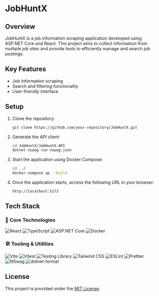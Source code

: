 # JobHuntX

## Overview
JobHuntX is a job information scraping application developed using ASP.NET Core and React. This project aims to collect information from multiple job sites and provide tools to efficiently manage and search job postings.

## Key Features
- Job information scraping
- Search and filtering functionality
- User-friendly interface

## Setup
1. Clone the repository:
    ```bash
    git clone https://github.com/your-repository/JobHuntX.git
    ```
2. Generate the API client:
    ```bash
    cd JobHuntX/JobHuntX.API
    dotnet nswag run nswag.json
    ```
3. Start the application using Docker Compose:
    ```bash
    cd ../
    docker-compose up --build
    ```
4. Once the application starts, access the following URL in your browser:
    ```
    http://localhost:5173
    ```

## Tech Stack

### 🧱 Core Technologies

![React](https://img.shields.io/badge/React-18.3.1-blue?logo=react)
![TypeScript](https://img.shields.io/badge/TypeScript-5.7.3-blue?logo=typescript)
![ASP.NET Core](https://img.shields.io/badge/ASP.NET%20Core-8.0-blue?logo=dotnet)
![Docker](https://img.shields.io/badge/Docker-blue?logo=docker)

### 🛠️ Tooling & Utilities

![Vite](https://img.shields.io/badge/Vite-5.4.14-blue?logo=vite)
![Vitest](https://img.shields.io/badge/Vitest-1.6.1-blue?logo=vitest)
![Testing Library](https://img.shields.io/badge/Testing%20Library-14.3.1-blue?logo=testinglibrary)
![Tailwind CSS](https://img.shields.io/badge/Tailwind%20CSS-3.4.17-blue?logo=tailwindcss)
![ESLint](https://img.shields.io/badge/ESLint-8.57.1-blue?logo=eslint)
![Prettier](https://img.shields.io/badge/Prettier-3.1.1-blue?logo=prettier)
![NSwag](https://img.shields.io/badge/NSwag-14.3.0-blue?logo=openapiinitiative)
![dotnet-format](https://img.shields.io/badge/dotnet--format-5.1.250801-blue?logo=dotnet)

## License
This project is provided under the [MIT License](./LICENSE).
